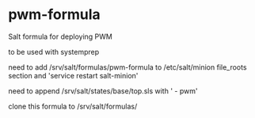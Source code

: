 # pwm-formula
Salt formula for deploying PWM

to be used with systemprep

need to add /srv/salt/formulas/pwm-formula to /etc/salt/minion file_roots section and 'service restart salt-minion'

need to append /srv/salt/states/base/top.sls with '    - pwm'

clone this formula to /srv/salt/formulas/
